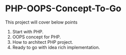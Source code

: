# PHP-OOPS-Concept-To-Go
This project will cover below points
1. Start with PHP.
2. OOPS concept for PHP.
3. How to architect PHP project.
4. Ready to go with idea rich implementation.

